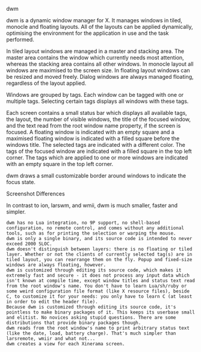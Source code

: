 dwm

dwm is a dynamic window manager for X. It manages windows in tiled, monocle and floating layouts. All of the layouts can be applied dynamically, optimising the environment for the application in use and the task performed.

In tiled layout windows are managed in a master and stacking area. The master area contains the window which currently needs most attention, whereas the stacking area contains all other windows. In monocle layout all windows are maximised to the screen size. In floating layout windows can be resized and moved freely. Dialog windows are always managed floating, regardless of the layout applied.

Windows are grouped by tags. Each window can be tagged with one or multiple tags. Selecting certain tags displays all windows with these tags.

Each screen contains a small status bar which displays all available tags, the layout, the number of visible windows, the title of the focused window, and the text read from the root window name property, if the screen is focused. A floating window is indicated with an empty square and a maximised floating window is indicated with a filled square before the windows title. The selected tags are indicated with a different color. The tags of the focused window are indicated with a filled square in the top left corner. The tags which are applied to one or more windows are indicated with an empty square in the top left corner.

dwm draws a small customizable border around windows to indicate the focus state.

Screenshot
Differences

In contrast to ion, larswm, and wmii, dwm is much smaller, faster and simpler.

    dwm has no Lua integration, no 9P support, no shell-based configuration, no remote control, and comes without any additional tools, such as for printing the selection or warping the mouse.
    dwm is only a single binary, and its source code is intended to never exceed 2000 SLOC.
    dwm doesn't distinguish between layers: there is no floating or tiled layer. Whether or not the clients of currently selected tag(s) are in tiled layout, you can rearrange them on the fly. Popup and fixed-size windows are always floating, however.
    dwm is customized through editing its source code, which makes it extremely fast and secure - it does not process any input data which isn't known at compile time, except window titles and status text read from the root window's name. You don't have to learn Lua/sh/ruby or some weird configuration file format (like X resource files), beside C, to customize it for your needs: you only have to learn C (at least in order to edit the header file).
    Because dwm is customized through editing its source code, it's pointless to make binary packages of it. This keeps its userbase small and elitist. No novices asking stupid questions. There are some distributions that provide binary packages though.
    dwm reads from the root window's name to print arbitrary status text (like the date, load, battery charge). That's much simpler than larsremote, wmiir and what not...
    dwm creates a view for each Xinerama screen.

